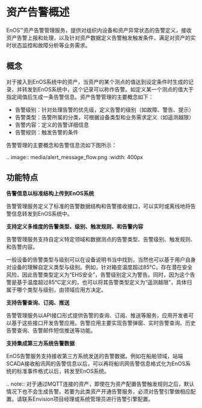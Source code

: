 # 资产告警概述

EnOS™资产告警管理服务，提供对组织内设备和资产异常状态的告警定义，接收资产告警上报和处理，以及针对资产数据定义告警触发触发条件，满足对资产的实时状态监控和故障分析等业务需求。

## 概念

对于接入到EnOS系统中的资产，当资产的某个测点的值达到设定条件时生成的记录，并转发到EnOS系统中，这个记录可以称作告警。如定义某一个测点的值大于指定阈值后生成一条告警信息。资产告警管理的主要概念如下：

- 告警级别：针对处理告警的优先级，定义告警的级别（如故障、警告、提示）
- 告警类型：告警所属的分类，可根据设备类型和业务需求定义（如遥测越限）
- 告警内容：定义的告警详细信息
- 告警规则：触发告警的条件


告警管理的主要概念和告警信息流如下图所示：

.. image:: media/alert_message_flow.png
   :width: 400px

## 功能特点

**告警信息以标准结构上传到EnOS系统**

告警管理服务定义了标准的告警数据结构和告警接收接口，可以实时或离线地将告警信息转发到EnOS系统中。

**支持定义多维度的告警类型、级别、触发规则、和告警内容**

告警管理服务支持自定义特定领域和数据测点的告警类型、告警级别、触发规则、和告警内容。

一般设备的告警类型与级别可以在设备说明书当中找到，当然也可以基于用户自身对设备的理解自定义类型与级别。例如，针对箱变温度超过85℃，存在潜在安全风险，因此告警类型定义为“EHS安全”，告警级别定义为警告。同时，因为这个告警是基于温度超过85℃定义的，也可以将其告警类型定义为“遥测越限”，具体归属于哪个类型与级别，由领域应用方决定。

**支持告警查询、订阅、推送**

告警管理服务以API接口形式提供告警的查询、订阅、推送等服务，应用开发者可以基于这些接口开发告警应用。告警应用主要实现告警弹窗、实时告警查询、历史告警查询、告警邮件短信推送等功能。

**支持集成第三方系统告警数据**

EnOS告警服务支持接收第三方系统发送的告警数据。例如在船舶领域，站端SCADA接收船讯网的告警信息以后，可以再将船讯网告警信息格式化为EnOS系统的标准事件格式以后，转发至EnOS系统。

.. note:: 对于通过MQTT连接的资产，即使在为资产配置告警触发规则之后，默认情况下也不会生成告警。若要为此类资产开通告警服务，必须对告警引擎做相应配置。请联系Envision项目经理或系统管理员进行告警引擎配置。

<!--end-->
